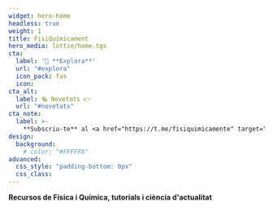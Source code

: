```yaml
---
widget: hero-home
headless: true
weight: 1
title: FisiQuímicament
hero_media: lottie/home.tgs
cta:
  label: '🧭 **Explora**'
  url: "#explora"
  icon_pack: fas
  icon:
cta_alt:
  label: 🗞️ Novetats 👉
  url: "#novetats"
cta_note:
  label: >-
    **Subscriu-te** al <a href="https://t.me/fisiquimicamente" target="_blank" rel="noopener">**canal** de <img draggable="false" class="icon" alt="telegram" src="/icon/telegram.svg"> **Telegram**</a>, al <a href="https://whatsapp.com/channel/0029VaCbtJCIt5s4EryJFG3f" target="_blank" rel="noopener">**canal** de <img draggable="false" class="icon" alt="whatsapp" src="/icon/whatsapp.svg"> **Whatsapp**</a> o al <a href="https://fisiquimicament.com/index.xml" target="_blank" rel="noopener">**canal** <img draggable="false" class="icon" alt="RSS" src="/icon/RSS.svg"> **RSS**</a> si no et vols perdre cap actualització.<br><a href="https://discord.gg/kJqPqTJ" target="_blank" rel="noopener">**Uneix-te** al **servidor** <img draggable="false" class="icon" alt="discord" src="/icon/discord.svg"> d'**Discord**</a> per participar activament a la web, comentant, donant la teva opinió, realitzant peticions, suggeriments...    
design:
  background:
    # color: "#FFFFF8"
advanced:
  css_style: "padding-bottom: 0px"
  css_class: 
---
```


**Recursos de Física i Química, tutorials i ciència d'actualitat**